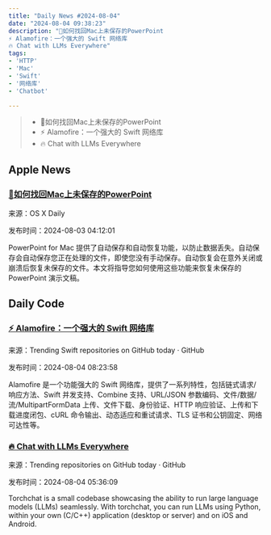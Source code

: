 ```yaml
---
title: "Daily News #2024-08-04"
date: "2024-08-04 09:38:23"
description: "🌟如何找回Mac上未保存的PowerPoint
⚡️ Alamofire：一个强大的 Swift 网络库
🔥 Chat with LLMs Everywhere"
tags: 
- 'HTTP'
- 'Mac'
- 'Swift'
- '网络库'
- 'Chatbot'

---
```


> - 🌟如何找回Mac上未保存的PowerPoint
> - ⚡️ Alamofire：一个强大的 Swift 网络库
> - 🔥 Chat with LLMs Everywhere

## Apple News

### [🌟如何找回Mac上未保存的PowerPoint](https://osxdaily.com/2024/08/02/how-to-recover-an-unsaved-powerpoint-on-mac/)

来源：OS X Daily

发布时间：2024-08-03 04:12:01

PowerPoint for Mac 提供了自动保存和自动恢复功能，以防止数据丢失。自动保存会自动保存您正在处理的文件，即使您没有手动保存。自动恢复会在意外关闭或崩溃后恢复未保存的文件。本文将指导您如何使用这些功能来恢复未保存的 PowerPoint 演示文稿。

## Daily Code

### [⚡️ Alamofire：一个强大的 Swift 网络库](https://github.com/Alamofire/Alamofire)

来源：Trending Swift repositories on GitHub today · GitHub

发布时间：2024-08-04 08:23:58

Alamofire 是一个功能强大的 Swift 网络库，提供了一系列特性，包括链式请求/响应方法、Swift 并发支持、Combine 支持、URL/JSON 参数编码、文件/数据/流/MultipartFormData 上传、文件下载、身份验证、HTTP 响应验证、上传和下载进度闭包、cURL 命令输出、动态适应和重试请求、TLS 证书和公钥固定、网络可达性等。

### [🔥 Chat with LLMs Everywhere](https://github.com/pytorch/torchchat)

来源：Trending repositories on GitHub today · GitHub

发布时间：2024-08-04 05:36:09

Torchchat is a small codebase showcasing the ability to run large language models (LLMs) seamlessly. With torchchat, you can run LLMs using Python, within your own (C/C++) application (desktop or server) and on iOS and Android.
